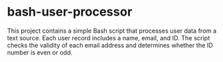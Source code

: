# bash-user-processor
This project contains a simple Bash script that processes user data from a text source. Each user record includes a name, email, and ID. The script checks the validity of each email address and determines whether the ID number is even or odd.
